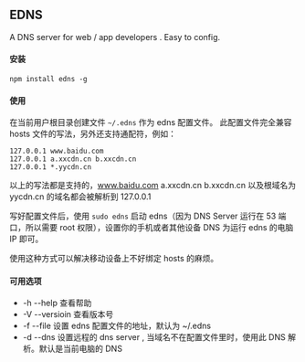 
## EDNS

A DNS server for web / app developers . Easy to config.

#### 安装

```
npm install edns -g

```

#### 使用

在当前用户根目录创建文件 `~/.edns` 作为 edns 配置文件。 此配置文件完全兼容 hosts 文件的写法，另外还支持通配符，例如：

```
127.0.0.1 www.baidu.com
127.0.0.1 a.xxcdn.cn b.xxcdn.cn
127.0.0.1 *.yycdn.cn

```

以上的写法都是支持的，www.baidu.com a.xxcdn.cn b.xxcdn.cn 以及根域名为 yycdn.cn 的域名都会被解析到 127.0.0.1

写好配置文件后，使用 `sudo edns` 启动 edns（因为 DNS Server 运行在 53 端口，所以需要 root 权限），设置你的手机或者其他设备 DNS 为运行 edns 的电脑 IP 即可。

使用这种方式可以解决移动设备上不好绑定 hosts 的麻烦。

#### 可用选项

* -h --help 查看帮助
* -V --versioin 查看版本号
* -f --file 设置 edns 配置文件的地址，默认为 ~/.edns
* -d --dns 设置远程的 dns server , 当域名不在配置文件里时，使用此 DNS 解析。默认是当前电脑的 DNS